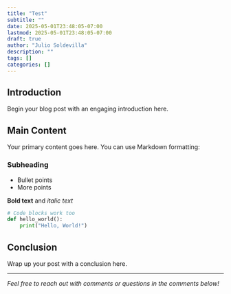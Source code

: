 ```yaml
---
title: "Test"
subtitle: ""
date: 2025-05-01T23:48:05-07:00
lastmod: 2025-05-01T23:48:05-07:00
draft: true
author: "Julio Soldevilla"
description: ""
tags: []
categories: []
---
```


## Introduction

Begin your blog post with an engaging introduction here.

## Main Content

Your primary content goes here. You can use Markdown formatting:

### Subheading

- Bullet points
- More points

**Bold text** and *italic text*

```python
# Code blocks work too
def hello_world():
    print("Hello, World!")
```

## Conclusion

Wrap up your post with a conclusion here.

---

*Feel free to reach out with comments or questions in the comments below!*